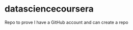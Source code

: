 datasciencecoursera
===================

Repo to prove I have a GitHub account and can create a repo
